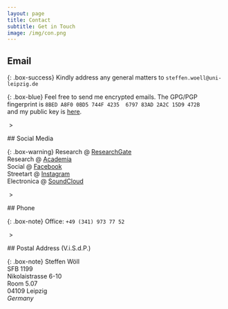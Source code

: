 ```yaml
---
layout: page
title: Contact
subtitle: Get in Touch
image: /img/con.png
---
```


## Email

{: .box-success}
Kindly address any general matters to `steffen.woell@uni-leipzig.de`

{: .box-blue}
Feel free to send me encrypted emails. The GPG/PGP fingerprint is `8BED A8F0 0BD5 744F 4235  6797 83AD 2A2C 15D9 472B`<br />and my public key is [here](/dl/sw_pgp_public_key.asc).

<p>&nbsp;></p>
## Social Media

{: .box-warning}
Research @ <a href="https://www.researchgate.net/profile/Steffen_Woell3" target="_blank">ResearchGate</a><br/>Research @ <a href="https://uni-leipzig.academia.edu/SteffenWöll" target="_blank">Academia</a><br/>Social @ <a href="https://www.facebook.com/steffen.woell" target="_blank">Facebook</a><br/>Streetart @ <a href="https://www.instagram.com/streetart_leipzig/" target="_blank">Instagram</a><br/>Electronica @ <a href="https://soundcloud.com/w-a_s" target="_blank">SoundCloud</a>

<p>&nbsp;></p>
## Phone

{: .box-note}
Office: `+49 (341) 973 77 52`  

<p>&nbsp;></p>
## Postal Address (V.i.S.d.P.)

{: .box-note}
Steffen Wöll<br/>
SFB 1199<br/>
Nikolaistrasse 6-10<br/>
Room 5.07<br/>
04109 Leipzig<br/>
*Germany*

